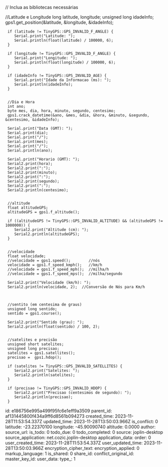 // Inclua as bibliotecas necessárias

//Latitude e Longitude
     long latitude, longitude;
     unsigned long idadeInfo;
     gps1.get_position(&latitude, &longitude, &idadeInfo);     

     if (latitude != TinyGPS::GPS_INVALID_F_ANGLE) {
        Serial.print("Latitude: ");
        Serial.println(float(latitude) / 100000, 6);
     }

     if (longitude != TinyGPS::GPS_INVALID_F_ANGLE) {
        Serial.print("Longitude: ");
        Serial.println(float(longitude) / 100000, 6);
     }

     if (idadeInfo != TinyGPS::GPS_INVALID_AGE) {
        Serial.print("Idade da Informacao (ms): ");
        Serial.println(idadeInfo);
     }


     //Dia e Hora
     int ano;
     byte mes, dia, hora, minuto, segundo, centesimo;
     gps1.crack_datetime(&ano, &mes, &dia, &hora, &minuto, &segundo, &centesimo, &idadeInfo);

     Serial.print("Data (GMT): ");
     Serial.print(dia);
     Serial.print("/");
     Serial.print(mes);
     Serial.print("/");
     Serial.println(ano);

     Serial.print("Horario (GMT): ");
     Serial2.print(hora);
     Serial2.print(":");
     Serial2.print(minuto);
     Serial2.print(":");
     Serial2.print(segundo);
     Serial2.print(":");
     Serial2.println(centesimo);


     //altitude
     float altitudeGPS;
     altitudeGPS = gps1.f_altitude();

     if ((altitudeGPS != TinyGPS::GPS_INVALID_ALTITUDE) && (altitudeGPS != 1000000)) {
        Serial2.print("Altitude (cm): ");
        Serial2.println(altitudeGPS);
     }


     //velocidade
     float velocidade;
     //velocidade = gps1.speed();        //nós
     velocidade = gps1.f_speed_kmph();   //km/h
     //velocidade = gps1.f_speed_mph();  //milha/h
     //velocidade = gps1.f_speed_mps();  //milha/segundo

     Serial2.print("Velocidade (km/h): ");
     Serial2.println(velocidade, 2);  //Conversão de Nós para Km/h



     //sentito (em centesima de graus)
     unsigned long sentido;
     sentido = gps1.course();

     Serial2.print("Sentido (grau): ");
     Serial2.println(float(sentido) / 100, 2);


     //satelites e precisão
     unsigned short satelites;
     unsigned long precisao;
     satelites = gps1.satellites();
     precisao =  gps1.hdop();

     if (satelites != TinyGPS::GPS_INVALID_SATELLITES) {
        Serial2.print("Satelites: ");
        Serial2.println(satelites);
     }

     if (precisao != TinyGPS::GPS_INVALID_HDOP) {
        Serial2.print("Precisao (centesimos de segundo): ");
        Serial2.println(precisao);
     }



id: e186756e995a499f95fc6e1eff9a3509
parent_id: af131445800f434a9ff6d8561b094273
created_time: 2023-11-28T11:53:54.337Z
updated_time: 2023-11-28T13:50:03.966Z
is_conflict: 0
latitude: -23.22370100
longitude: -45.90090740
altitude: 0.0000
author: 
source_url: 
is_todo: 0
todo_due: 0
todo_completed: 0
source: joplin-desktop
source_application: net.cozic.joplin-desktop
application_data: 
order: 0
user_created_time: 2023-11-28T11:53:54.337Z
user_updated_time: 2023-11-28T13:50:03.966Z
encryption_cipher_text: 
encryption_applied: 0
markup_language: 1
is_shared: 0
share_id: 
conflict_original_id: 
master_key_id: 
user_data: 
type_: 1